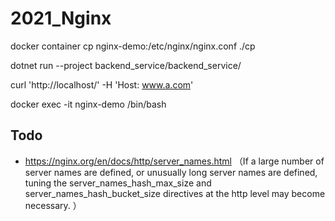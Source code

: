 # 2021_Nginx

docker container cp nginx-demo:/etc/nginx/nginx.conf ./cp

dotnet run --project backend_service/backend_service/

curl 'http://localhost/' -H 'Host: www.a.com' 

docker exec -it nginx-demo /bin/bash

## Todo
- https://nginx.org/en/docs/http/server_names.html （If a large number of server names are defined, or unusually long server names are defined, tuning the server_names_hash_max_size and server_names_hash_bucket_size directives at the http level may become necessary. ）